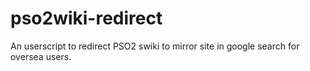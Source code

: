 # pso2wiki-redirect
An userscript to redirect PSO2 swiki to mirror site in google search for oversea users.
